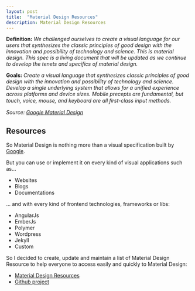 ```yaml
---
layout: post
title:  "Material Design Resources"
description: Material Design Resources
---
```


**Definition:**
*We challenged ourselves to create a visual language for our users that synthesizes the classic principles of good design with the innovation and possibility of technology and science. This is material design. This spec is a living document that will be updated as we continue to develop the tenets and specifics of material design.*

**Goals:**
*Create a visual language that synthesizes classic principles of good design with the innovation and possibility of technology and science.*
*Develop a single underlying system that allows for a unified experience across platforms and device sizes. Mobile precepts are fundamental, but touch, voice, mouse, and keyboard are all ﬁrst-class input methods.*


*Source: [Google Material Design](http://www.google.com/design/spec/material-design/introduction.html)*

## Resources

So Material Design is nothing more than a visual specification built by [Google](http://www.google.com/design/spec/material-design/introduction.html).

But you can use or implement it on every kind of visual applications such as...

* Websites
* Blogs
* Documentations


... and with every kind of frontend technologies, frameworks or libs:

* AngularJs
* EmberJs
* Polymer
* Wordpress
* Jekyll
* Custom


So I decided to create, update and maintain a list of Material Design Resource to help everyone to access easily and quickly to Material Design:

* [Material Design Resources](http://ypereirareis.github.io/material-design-resources/)
* [Github project](https://github.com/ypereirareis/material-design-resources)


